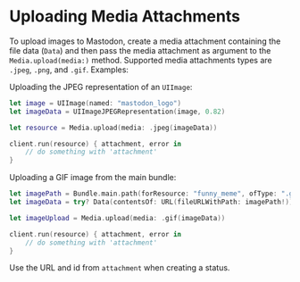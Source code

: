 # Uploading Media Attachments

To upload images to Mastodon, create a media attachment containing the file data (``Data``) and then pass the media attachment as argument to the ``Media.upload(media:)`` method. Supported media attachments types are ``.jpeg``, ``.png``, and ``.gif``. Examples:

Uploading the JPEG representation of an ``UIImage``:

```swift
let image = UIImage(named: "mastodon_logo")
let imageData = UIImageJPEGRepresentation(image, 0.82)

let resource = Media.upload(media: .jpeg(imageData))

client.run(resource) { attachment, error in
    // do something with 'attachment'
}
```

Uploading a GIF image from the main bundle:

```swift
let imagePath = Bundle.main.path(forResource: "funny_meme", ofType: ".gif")
let imageData = try? Data(contentsOf: URL(fileURLWithPath: imagePath!))

let imageUpload = Media.upload(media: .gif(imageData))

client.run(resource) { attachment, error in
    // do something with 'attachment'
}
```

Use the URL and id from ``attachment`` when creating a status.
